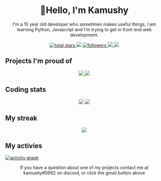 <h1 align="center">
	👋Hello, I'm Kamushy
</h1>
<p align='center'>
  I'm a 15 year old developer who sometimes makes useful things, I am learning Python, Javascript and I'm trying to get in front end web development.
</p>

<p align='center'>
    <a href='https://github.com/kamushy?tab=repositories&sort=stargazers'>
        <img alt='total stars' title='Total stars on GitHub' src='https://custom-icon-badges.herokuapp.com/badge/dynamic/json?logo=star&color=55960c&labelColor=488207&label=Stars&style=for-the-badge&query=%24.stars&url=https://api.github-star-counter.workers.dev/user/kamushy'/>
    </a>
    <img src='https://visitor-badge-reloaded.herokuapp.com/badge?page_id=kamushy&logo=Github&style=for-the-badge&color=16a085'>
    <a href='https://github.com/kamushy?tab=followers'>
        <img alt='followers' title='Follow Me on GitHub' src='https://custom-icon-badges.herokuapp.com/github/followers/kamushy?color=236ad3&labelColor=1155ba&style=for-the-badge&logo=person-add&label=Follow&logoColor=white'/>
    </a>
    <a href='mailto:kalanscriv19@gmail.com' target='_blank'>
        <img src='https://img.shields.io/badge/Gmail-D14836?style=for-the-badge&logo=gmail&logoColor=white'/>
    </a>
    <a href='https://medium.com/@kalanscriv19' target='_blank'>
        <img src='https://img.shields.io/badge/medium-ffffff?style=for-the-badge&logo=medium&logoColor=black'/>
    </a>
</p>


## **Projects I'm proud of**
<p align='center'>
    <a href='https://github.com/Kamushy/payslips-data-grab-and-graph'>
        <img src='https://github-readme-stats.vercel.app/api/pin/?username=Kamushy&repo=payslips-data-grab-and-graph&alquran&title_color=ffffff&text_color=c9cacc&icon_color=2bbc8a&bg_color=0C1014&hide_border=true&hide=html'/>
    </a>
    <a href='https://github.com/Kamushy/kamushy.github.io'>
        <img src='https://github-readme-stats.vercel.app/api/pin/?username=Kamushy&repo=kamushy.github.io&title_color=ffffff&text_color=c9cacc&icon_color=2bbc8a&bg_color=0C1014&hide_border=true'/>
    </a>
</p>

## **Coding stats**
<p align = 'center'>
    <img src='https://github-readme-stats.vercel.app/api?username=kamushy&count_private=true&include_all_commits=true&show_icons=true&theme=gotham&hide_border=true&line_height=27'/>
    <img src='https://github-readme-stats.vercel.app/api/top-langs/?username=kamushy&show_icons=true&theme=gotham&line_height=27&hide_border=true'/>
</p>

## **My streak**
<p align = 'center'>
    <img src='https://github-readme-streak-stats.herokuapp.com/?user=kamushy&theme=gotham&hide_border=true'>
</p>

## My activies
[![activity graph](https://activity-graph.herokuapp.com/graph?username=kamushy&custom_title=Kamushy's%20activity%20graph&theme=gotham&hide_border=true)](https://github.com/Kamushy/github-readme-activity-graph)


<p align = "center">
If you have a question about one of my projects contact me at kamushy#0992 on discord, or click the gmail button above
</p>
	
	
